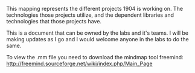 This mapping represents the different projects 1904 is working on.  The technologies those projects utilize, and the dependent libraries and technologies that those projects have.

This is a document that can be owned by the labs and it's teams.  I will be making updates as I go and I would welcome anyone in the labs to do the same. 

To view the .mm file you need to download the mindmap tool freemind: 
http://freemind.sourceforge.net/wiki/index.php/Main_Page

